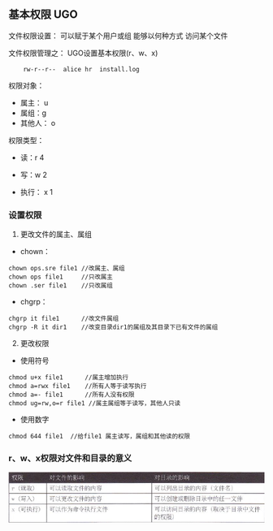 ## 基本权限 UGO

文件权限设置： 可以赋于某个用户或组  能够以何种方式  访问某个文件

文件权限管理之： UGO设置基本权限(r、w、x)

```
    rw-r--r--  alice hr  install.log
```

权限对象：

* 属主： u
* 属组：g
* 其他人： o

权限类型：

* 读：r  4

* 写：w 2

* 执行： x 1

### 设置权限

1. 更改文件的属主、属组

* chown：

```
chown ops.sre file1 //改属主、属组
chown ops file1     //只改属主
chown .ser file1	//只改属组
```

* chgrp：

```
chgrp it file1	    //改文件属组
chgrp -R it dir1	//改变目录dir1的属组及其目录下已有文件的属组
```

2. 更改权限

* 使用符号

```
chmod u+x file1		 //属主增加执行
chmod a=rwx file1	 //所有人等于读写执行
chmod a=- file1	     //所有人没有权限
chmod ug=rw,o=r file1 //属主属组等于读写，其他人只读
```

* 使用数字

```
chmod 644 file1  //给file1 属主读写，属组和其他读的权限
```

###  r、w、x权限对文件和目录的意义

![](./img/01.png)